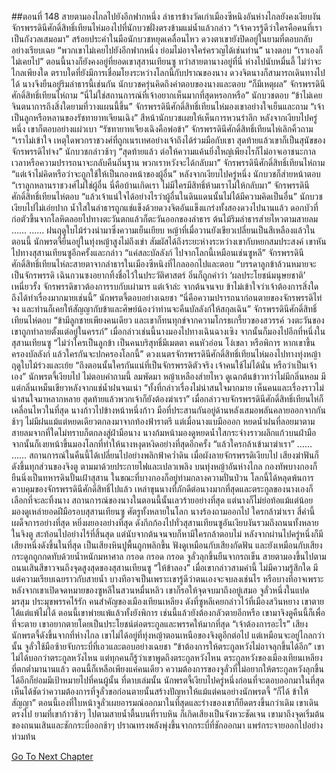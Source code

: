 ##ตอนที่ 148 สายตามองไกลไปยังอีกฟากหนึ่ง
ลำธารข้างวัดเก่าเมืองซีหนิงอันห่างไกลยังคงเงียบงัน
จักรพรรดินีศักดิ์สิทธิ์เทียนไห่มองไปที่นักบวชฝั่งตรงข้ามแม่น้ำแล้วกล่าว “เจ้าควรรู้ดีว่าใครคือคนที่เราเป็นกังวลเสมอมา”
สร้อยประคำในมือนักบวชหยุดเคลื่อนไหว ดวงตาเขายังปิดอยู่ในยามที่ตอบกลับอย่างเรียบเฉย “พวกเขาไม่เคยไปยังอีกฟากหนึ่ง ย่อมไม่อาจใคร่ครวญได้เช่นท่าน”
นางตอบ “เราเองก็ไม่เคยไป”
ตอนนี้นางก็ยังคงอยู่ที่ยอดเขาสุสานเทียนซู ทว่าสายตานางอยู่ที่นี่ ห่างไปนับหมื่นลี้
ไม่ว่าจะไกลเพียงใด ตราบใดที่ยังมีการเชื่อมโยงระหว่างโลกนี้กับปราณของนาง ดวงจิตนางก็สามารถเดินทางไปได้
นางจึงยืนอยู่ริมลำธารนี้เช่นกัน
นักบวชครุ่นคิดถึงคำตอบของนางและตอบ “ก็มีเหตุผล”
จักรพรรดินีศักดิ์สิทธิ์เทียนไห่ถาม “นี่ไม่ใช่สถานการณ์ที่เจ้าอยากเห็นมากที่สุดหรอกหรือ”
นักบวชตอบ “ข้าไม่เคยจินตนาการถึงสิ่งใดยามที่วางแผนนี้ขึ้น”
จักรพรรดินีศักดิ์สิทธิ์เทียนไห่มองเขาอย่างใจเย็นและถาม “เจ้าเป็นลูกหรือหลานของรัชทายาทเจียนเฉิง”
สีหน้านักบวชเผยให้เห็นการหวนรำลึก หลังจากเงียบไปครู่หนึ่ง เขาก็ตอบอย่างแผ่วเบา “รัชทายาทเจียงเฉิงคือพ่อข้า”
จักรพรรดินีศักดิ์สิทธิ์เทียนไห่เลิกคิ้วถาม “เราไม่เข้าใจ เหตุใดพวกราชวงศ์ที่ถูกเนรเทศอย่างเจ้าถึงได้ร่วมมือกับเขา สุดท้ายแล้วเขาก็เป็นสุนัขของจักรพรรดิไท่จง”
นักบวชกล่าวช้าๆ “สุดท้ายแล้ว ต่อให้ความแค้นยิ่งใหญ่เพียงไรก็ไม่อาจเอาชนะกาลเวลาหรือความปรารถนาจะกลับคืนถิ่นฐาน พวกเราหวังจะได้กลับมา”
จักรพรรดินีศักดิ์สิทธิ์เทียนไห่ถาม “แต่เจ้าไม่คิดหรือว่าจะถูกใช้ให้เป็นกองหน้าของผู้อื่น”
หลังจากเงียบไปครู่หนึ่ง นักบวชก็ส่ายหน้าตอบ “เราลูกหลานราชวงศ์ไม่ใช่ผู้อื่น นี่คือบ้านเกิดเรา ไม่มีใครมีสิทธิ์ห้ามเราไม่ให้กลับมา”
จักรพรรดินีศักดิ์สิทธิ์เทียนไห่ตอบ “แล้วเจ้าแน่ใจได้อย่างไรว่าผู้อื่นในดินแดนนั้นไม่ได้มีความคิดเป็นอื่น”
นักบวชเงียบไปไม่เอ่ยปาก
น้ำใสในลำธารถูกแช่แข็งด้วยดวงจิตอันแข็งแกร่งทั้งสองดวงไปนานแล้ว
ดอกบัวที่ก่อตัวขึ้นจากโลหิตลอยไปทางตะวันตกแล้วก็ตะวันออกของลำธาร ต้นไม้ริมลำธารส่ายไหวตามสายลม
……
……
ฝนฤดูใบไม้ร่วงนำมาซึ่งความเย็นเยียบ หญ้าที่เมื่อวานยังเขียวเปลี่ยนเป็นสีเหลืองแล้วในตอนนี้
นักพรตจี้ยืนอยู่ในทุ่งหญ้าสูงไม่ถึงเข่า สัมผัสได้ถึงระยะห่างระหว่างเขากับหยกสมประสงค์ เขาหันไปทางสุสานเทียนซูอีกครั้งและกล่าว “แค่สละบัลลังก์ ไปจากโลกนี้เหมือนเช่นซูหลี”
จักรพรรดินีศักดิ์สิทธิ์เทียนไห่ละสายตาจากลำธารในเมืองซีหนิงที่ไกลออกไปและตอบ “บรรดาลูกข้าล้วนหมายจะเป็นจักรพรรดิ เฉินกวนซงอยากทิ้งชื่อไว้ในประวัติศาสตร์ อิ๋นก็ถูกคำว่า ‘ผลประโยชน์มนุษยชาติ’ เหนี่ยวรั้ง จักรพรรดิขาวต้องการรบกับเผ่ามาร แต่เจ้าล่ะ จากต้นจนจบ ข้าไม่เข้าใจว่าเจ้าต้องการสิ่งใดถึงได้ทำเรื่องมากมายเช่นนี้”
นักพรตจี้ตอบอย่างเฉยชา “นี่คือความปรารถนาก่อนตายของจักรพรรดิไท่จง และท่านก็เคยให้สัญญากับข้าและศิษย์น้องว่าท่านจะคืนบัลลังก์ให้สกุลเฉิน”
จักรพรรดินีศักดิ์สิทธิ์เทียนไห่ตอบ “ข้ามีลูกชายเพียงคนเดียว และเขาก็ทนทุกข์จากความโกรธเกรี้ยวของสวรรค์ วงตะวันของเขาถูกทำลายตั้งแต่อยู่ในครรภ์”
เมื่อกล่าวเช่นนี้นางมองไปทางเฉินฉางเซิง จากนั้นก็มองไปอีกที่หนึ่งในสุสานเทียนซู
“ไม่ว่าใครเป็นลูกข้า เป็นคนบริสุทธิ์มีเมตตา คนหัวอ่อน โง่เขลา หรือพิการ หากเขาขึ้นครองบัลลังก์ แล้วใครกันจะปกครองโลกนี้”
ดวงเนตรจักรพรรดินีศักดิ์สิทธิ์เทียนไห่มองไปทางทุ่งหญ้าฤดูใบไม้ร่วงและเย้ย “ถึงตอนนั้นใครกันแน่ที่เป็นจักรพรรดิตัวจริง เจ้าคนใช้ไม่ได้นั่น หรือว่าเป็นเจ้าเอง”
นักพรตจี้เงียบไป ไม่ตอบคำถามนี้
ลมพัดมา หญ้าเหลืองส่ายไหว ดูเฉกต้นข้าวทว่าไม่มีกลิ่นหอม มีแต่กลิ่นเหม็นเขียวหลังจากแช่น้ำฝนจนเน่า
“ทั้งที่กล่าวเรื่องไม่น่าสนใจมากมาย เห็นคนและเรื่องราวไม่น่าสนใจมาหลากหลาย สุดท้ายแล้วพวกเจ้าก็ยังต้องฆ่าเรา”
เมื่อกล่าวจบจักรพรรดินีศักดิ์สิทธิ์เทียนไห่ก็เคลื่อนไหวในที่สุด
นางก้าวไปข้างหน้าหนึ่งก้าว มือที่ประสานกันอยู่ด้านหลังเสมอพลันคลายออกจากกันช้าๆ
ไม่มีฝนแม้แต่หยดเดียวตกลงมาจากท้องฟ้าราตรี แต่เมื่อนางแบมือออก หยดน้ำฝนที่ลอยมาตามสายลมจากที่ใดไม่ทราบก็ตกลงสู่ฝ่ามือนาง
นางก้มหน้ามองดูหยดน้ำใสกระจ่างราวผลึกแก้วบนฝ่ามือ จากนั้นก็เงยหน้าขึ้นมองโลกที่ทำให้นางหงุดหงิดอย่างที่สุดอีกครั้ง
“แล้วใครกล้าเข้ามาฆ่าเรา”
……
……
สถานการณ์ในคืนนี้ได้เปลี่ยนไปอย่างพลิกฟ้าคว่ำดิน
เมื่อผังลายจักรพรรดิเงียบไป เสียงฆ่าฟันก็ดังขึ้นทุกส่วนของจิงตู ตามมาด้วยประกายไฟและเปลวเพลิง บนทุ่งหญ้าอันห่างไกล กองทัพบางกองก็ยืนนิ่งเป็นทหารดินปั้นเฝ้าสุสาน ในขณะที่บางกองก็อยู่ท่ามกลางความปั่นป่วน โลกนี้ได้หลุดพ้นการควบคุมของจักรพรรดินีศักดิ์สิทธิ์ไปแล้ว เหล่าขุนนางที่ภักดีต่อนางมากที่สุดและตระกูลของนางเองก็เลือกที่จะละทิ้งนาง
สถานการณ์ของนางในตอนนี้นั้นเลวร้ายอย่างที่สุด
แต่นางก็ไม่ย่อท้อแม้แต่น้อย มองดูเหล่ายอดฝีมือรอบสุสานเทียนซู ศัตรูทั้งหลายในโลก นางร้องถามออกไป
ใครกล้าฆ่าเรา
สี่คำนี้เผด็จการอย่างที่สุด หยิ่งผยองอย่างที่สุด ดังกึกก้องไปทั่วสุสานเทียนซูอันเงียบงันรวมถึงถนนทั้งหลายในจิงตู สะท้อนไปอย่างไร้ที่สิ้นสุด แต่นับจากต้นจนจบก็หามีใครกล้าตอบไม่
หลังจากผ่านไปครู่หนึ่งก็มีเสียงหนึ่งดังขึ้นในที่สุด
เป็นเสียงหินปูพื้นถูกพลิกขึ้น ฟังดูเหมือนกับเสียงกัดฟัน และยังเหมือนกับเสียงกระดูกถูกกดทับด้วยน้ำหนักมหาศาล
กรอด กรอด กรอด
จูลั่วลุกขึ้นยืนจากรถเข็น สายตามองขึ้นไปตามถนนเสินสีขาวจนถึงจุดสูงสุดของสุสานเทียนซู
“ให้ข้าลอง”
เมื่อเขากล่าวสามคำนี้ ไม่มีความรู้สึกใด มีแต่ความเรียบเฉยราวกับสายน้ำ
บางทีอาจเป็นเพราะเขารู้ดีว่าตนเองจะจบลงเช่นไร หรือบางทีอาจเพราะหลังจากเขาเปิดจดหมายของซูหลีในสวนหมื่นหลิว เขาก็รอให้จุดจบมาถึงอยู่เสมอ
จูลั่วหนึ่งในแปดมรสุม ประมุขพรรคไร้รัก คนสำคัญของเมืองเทียนเหลียง ดังที่ซูหลีเคยกล่าวไว้ที่เมืองสวินหยาง เขาตายได้แต่แพ้ไม่ได้
ตอนนี้เขาพ่ายแพ้แล้วทั้งยังพิการ เช่นนี้แล้วยังต้องกลัวตายอีกหรือ
เขามาจิงตูคืนนี้ก็เพื่อที่จะตาย เขาอยากตายโดยเป็นประโยชน์ต่อตระกูลและพรรคให้มากที่สุด
“เจ้าต้องการอะไร”
เสียงนักพรตจี้ดังขึ้นจากที่ห่างไกล เขาไม่ได้อยู่ที่ทุ่งหญ้าตอนเหนือของจิงตูอีกต่อไป แต่เหมือนจะอยู่ไกลกว่านั้น
จูลั่วใช้มือซ้ายจับกระบี่ที่เอวและตอบอย่างเฉยชา “ข้าต้องการให้ตระกูลหวังไม่อาจลุกขึ้นได้อีก”
เขาไม่ได้บอกว่าตระกูลหวังไหน แต่ทุกคนก็รู้ว่าเขาพูดถึงตระกูลหวังไหน
ตระกูลหวังของเมืองเทียนเหลียงที่ตกต่ำมานานแล้ว ตอนนี้ก็เหลือเพียงแค่คนเดียว
ความต้องการของจูลั่วที่ไม่อยากให้ตระกูลหวังลุกขึ้นได้อีกก็ย่อมมีเป้าหมายไปที่คนผู้นั้น ที่ดาบเล่มนั้น
นักพรตจี้เงียบไปครู่หนึ่งก่อนที่จะตอบออกมาในที่สุด
เห็นได้ชัดว่าความต้องการที่จูลั่วขอก่อนตายนั้นสร้างปัญหาให้แม้แต่คนอย่างนักพรตจี้
“ก็ได้ ข้าให้สัญญา”
ตอนนี้เองที่ใบหน้าจูลั่วเผยอารมณ์ออกมาในที่สุดและร่างของเขาก็ยืดตรงขึ้นกว่าเดิม
เขาเดินตรงไป ยามที่เขาก้าวช้าๆ ไปตามสายน้ำตื้นบนที่ราบหิน ก็เกิดเสียงเป็นจังหวะชัดเจน
เขามาถึงจุดเริ่มต้นของถนนเสินและชักกระบี่ออกช้าๆ
ปราณทรงพลังพุ่งขึ้นจากกระบี่ที่ชักออกมา แพร่กระจายออกไปอย่างท่วมท้น


[Go To Next Chapter]( ./658.md)